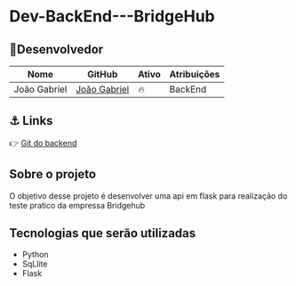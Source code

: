# Dev-BackEnd---BridgeHub

## 👤Desenvolvedor


| Nome                                              | GitHub                                           | Ativo | Atribuições                   |
| ------------------------------------------------- | -------------------------------------------      | ----- | ----------------------------- |
| João Gabriel                                      | [João Gabriel](https://github.com/Jotage777)     | 🔥    | BackEnd                       |

## ⚓ Links

👉 [Git do backend](https://github.com/Jotage777/Dev-BackEnd---BriggeHub) <br />

## Sobre o projeto

O objetivo desse projeto é desenvolver uma api em flask para realização do teste pratico da empressa Bridgehub

## Tecnologias que serão utilizadas
- Python
- SqLlite
- Flask
